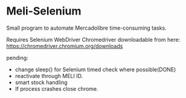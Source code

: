 # Meli-Selenium
Small program to automate Mercadolibre time-consuming tasks.

Requires Selenium WebDriver Chromedriver downloadable from here: https://chromedriver.chromium.org/downloads


pending: 
- change sleep() for Selenium timed check where possible(DONE)
- reactivate through MELI ID.
- smart stock handling
- If process crashes close chrome.